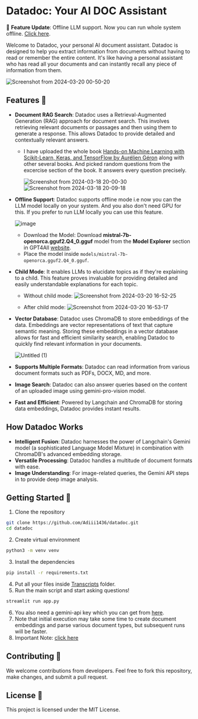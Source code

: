 # Datadoc: Your AI DOC Assistant

🌟 **Feature Update**: Offline LLM support. Now you can run whole system offline. [Click here](https://github.com/Adiii1436/datadoc?tab=readme-ov-file#features-). 

Welcome to Datadoc, your personal AI document assistant. Datadoc is designed to help you extract information from documents without having to read or remember the entire content. It's like having a personal assistant who has read all your documents and can instantly recall any piece of information from them. 

![Screenshot from 2024-03-20 00-50-20](https://github.com/Adiii1436/datadoc/assets/73269919/26e596fd-722b-4f0e-92b5-4e68d611693b)

## Features 🚀

- **Document RAG Search**:  Datadoc uses a Retrieval-Augmented Generation (RAG) approach for document search. This involves retrieving relevant documents or passages and then using them to generate a response. This allows Datadoc to provide detailed and contextually relevant answers. 
  - I have uploaded the whole book [Hands-on Machine Learning with Scikit-Learn, Keras, and TensorFlow by Aurélien Géron](https://www.oreilly.com/library/view/hands-on-machine-learning/9781492032632/) along with other several books. And picked random questions from the excercise section of the book. It answers every question precisely.

    ![Screenshot from 2024-03-18 20-00-30](https://github.com/Adiii1436/datadoc/assets/73269919/77a890bd-2ade-4359-8693-44101902ff2a)
    ![Screenshot from 2024-03-18 20-09-18](https://github.com/Adiii1436/datadoc/assets/73269919/4d7367e9-6b6e-402e-859c-ed926f8d68e8)

- **Offline Support**: Datadoc supports offline mode i.e now you can the LLM model locally on your system. And you also don't need GPU for this. If you prefer to run LLM locally you can use this feature.

   ![image](https://github.com/Adiii1436/datadoc/assets/73269919/60ba0650-ac24-4877-baf5-a399b1c8df7a)

   - Download the Model: Download **mistral-7b-openorca.gguf2.Q4_0.gguf** model from the **Model Explorer** section in GPT4All [website](https://gpt4all.io/index.html).
   - Place the model inside `models/mistral-7b-openorca.gguf2.Q4_0.gguf`.

- **Child Mode**: It enables LLMs to elucidate topics as if they're explaining to a child. This feature proves invaluable for providing detailed and easily understandable explanations for each topic.

   - Without child mode:
    ![Screenshot from 2024-03-20 16-52-25](https://github.com/Adiii1436/datadoc/assets/73269919/31bd1a18-02ff-46fd-add1-697fd3618e9a)

   - After child mode:
    ![Screenshot from 2024-03-20 16-53-17](https://github.com/Adiii1436/datadoc/assets/73269919/ba2d854e-d4bf-4b5a-ab63-ac423abc6d45)

- **Vector Database**: Datadoc uses ChromaDB to store embeddings of the data. Embeddings are vector representations of text that capture semantic meaning. Storing these embeddings in a vector database allows for fast and efficient similarity search, enabling Datadoc to quickly find relevant information in your documents.

  ![Untitled (1)](https://github.com/Adiii1436/datadoc/assets/73269919/c05d570e-5671-49b1-bdb9-d6b2532fe5d9)

- **Supports Multiple Formats**: Datadoc can read information from various document formats such as PDFs, DOCX, MD, and more.
- **Image Search**: Datadoc can also answer queries based on the content of an uploaded image using gemini-pro-vision model.
- **Fast and Efficient**: Powered by Langchain and ChromaDB for storing data embeddings, Datadoc provides instant results.

## How Datadoc Works

- **Intelligent Fusion**: Datadoc harnesses the power of Langchain's Gemini model (a sophisticated Language Model Mixture) in combination with ChromaDB's advanced embedding storage.
- **Versatile Processing**: Datadoc handles a multitude of document formats with ease.
- **Image Understanding**: For image-related queries, the Gemini API steps in to provide deep image analysis.

## Getting Started 🎉

1. Clone the repository
```bash
git clone https://github.com/Adiii1436/datadoc.git
cd datadoc
```
2. Create virtual environment
```bash
python3 -m venv venv
```
3. Install the dependencies
```bash
pip install -r requirements.txt
```
4. Put all your files inside [Transcripts](https://github.com/Adiii1436/datadoc/tree/main/Transcripts) folder.
5. Run the main script and start asking questions!
```bash
streamlit run app.py
```
6. You also need a gemini-api key which you can get from [here](https://ai.google.dev/).
7. Note that initial execution may take some time to create document embeddings and parse various document types, but subsequent runs will be faster.
8. Important Note: [click here](https://github.com/Adiii1436/datadoc/issues/1#issuecomment-2011808810)
   
## Contributing 🤝

We welcome contributions from developers. Feel free to fork this repository, make changes, and submit a pull request.

## License 📄

This project is licensed under the MIT License.

